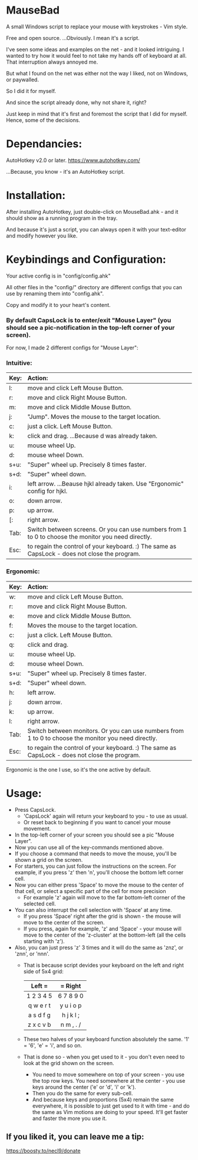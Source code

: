 # MauseBad
A small Windows script to replace your mouse with keystrokes - Vim style.

Free and open source. 
...Obviously. I mean it's a script.

I've seen some ideas and examples on the net - and it looked intriguing. I wanted to try how it would feel to not take my hands off of keyboard at all. That interruption always annoyed me.

But what I found on the net was either not the way I liked, not on Windows, or paywalled.

So I did it for myself. 

And since the script already done, why not share it, right?

Just keep in mind that it's first and foremost the script that I did for myself. Hence, some of the decisions.

# Dependancies:
AutoHotkey v2.0 or later.
https://www.autohotkey.com/

...Because, you know - it's an AutoHotkey script.

# Installation:
After installing AutoHotkey, just double-click on MouseBad.ahk - and it should show as a running program in the tray.

And because it's just a script, you can always open it with your text-editor and modify however you like.

# Keybindings and Configuration:
Your active config is in "config/config.ahk"

All other files in the "config/" directory are different configs that you can use by renaming them into "config.ahk".

Copy and modify it to your heart's content.

### By default CapsLock is to enter/exit "Mouse Layer" (you should see a pic-notification in the top-left corner of your screen).

For now, I made 2 different configs for "Mouse Layer": 

### Intuitive:
|Key:| Action:                                                                                              |
|:---|:-----------------------------------------------------------------------------------------------------|
|l:  | move and click Left Mouse Button.                                                                    |
|r:  | move and click Right Mouse Button.                                                                   |
|m:  | move and click Middle Mouse Button.                                                                  |
|j:  | "Jump". Moves the mouse to the target location.                                                      |
|c:  | just a click. Left Mouse Button.                                                                     |
|k:  | click and drag. ...Because d was already taken.                                                      |
|u:  | mouse wheel Up.                                                                                      |
|d:  | mouse wheel Down.                                                                                    |
|s+u:| "Super" wheel up. Precisely 8 times faster.                                                          |
|s+d:| "Super" wheel down.                                                                                  |
|i:  | left arrow. ...Beause hjkl already taken. Use "Ergonomic" config for hjkl.                           |
|o:  | down arrow.                                                                                          |
|p:  | up arrow.                                                                                            |
|[:  | right arrow.                                                                                         |
|Tab:| Switch between screens. Or you can use numbers from 1 to 0 to choose the monitor you need directly.  |
|Esc:| to regain the control of your keyboard. :) The same as CapsLock - does not close the program.        |

### Ergonomic:
|Key:| Action:                                                                                              |
|:---|:-----------------------------------------------------------------------------------------------------|
|w:  | move and click Left Mouse Button.                                                                    |
|r:  | move and click Right Mouse Button.                                                                   |
|e:  | move and click Middle Mouse Button.                                                                  |
|f:  | Moves the mouse to the target location.                                                              |
|c:  | just a click. Left Mouse Button.                                                                     |
|q:  | click and drag.                                                                                      |
|u:  | mouse wheel Up.                                                                                      |
|d:  | mouse wheel Down.                                                                                    |
|s+u:| "Super" wheel up. Precisely 8 times faster.                                                          |
|s+d:| "Super" wheel down.                                                                                  |
|h:  | left arrow.                                                                                          |
|j:  | down arrow.                                                                                          |
|k:  | up arrow.                                                                                            |
|l:  | right arrow.                                                                                         |
|Tab:| Switch between monitors. Or you can use numbers from 1 to 0 to choose the monitor you need directly. |
|Esc:| to regain the control of your keyboard. :) The same as CapsLock - does not close the program.        |

Ergonomic is the one I use, so it's the one active by default.

# Usage:
- Press CapsLock.
    - 'CapsLock' again will return your keyboard to you - to use as usual.
    - Or reset back to beginning if you want to cancel your mouse movement.
- In the top-left corner of your screen you should see a pic "Mouse Layer".
- Now you can use all of the key-commands mentioned above.
- If you choose a command that needs to move the mouse, you'll be shown a grid on the screen.
- For starters, you can just follow the instructions on the screen. For example, if you press 'z' then 'n', you'll choose the bottom left corner cell.
- Now you can either press 'Space' to move the mouse to the center of that cell, or select a specific part of the cell for more precision
    - For example 'z' again will move to the far bottom-left corner of the selected cell.
- You can also interrupt the cell selection with 'Space' at any time.
    - If you press 'Space' right after the grid is shown - the mouse will move to the center of the screen.
    - If you press, again for example, 'z' and 'Space' - your mouse will move to the center of the 'z-cluster' at the bottom-left (all the cells starting with 'z').
- Also, you can just press 'z' 3 times and it will do the same as 'znz', or 'znn', or 'nnn'.
    - That is because script devides your keyboard on the left and right side of 5x4 grid:

        | Left =     | = Right     |
        |:----------:|:-----------:|
        | 1 2 3 4 5  |  6 7 8 9 0  |
        | q w e r t  |  y u i o p  |
        | a s d f g  |  h j k l ;  |
        | z x c v b  |  n m , . /  |

    - These two halves of your keyboard function absolutely the same. '1' = '6', 'e' = 'i', and so on. 
    - That is done so - when you get used to it - you don't even need to look at the grid shown on the screen.
        - You need to move somewhere on top of your screen - you use the top row keys. You need somewhere at the center - you use keys around the center ('e' or 'd', 'i' or 'k').
        - Then you do the same for every sub-cell.
        - And because keys and proportions (5x4) remain the same everywhere, it is possible to just get used to it with time - and do the same as Vim motions are doing to your speed. It'll get faster and faster the more you use it.

## If you liked it, you can leave me a tip:
https://boosty.to/necl9/donate
